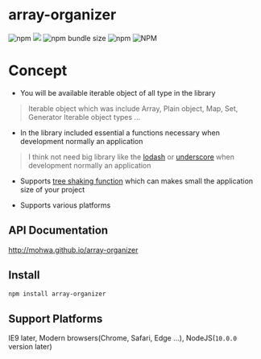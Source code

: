 # array-organizer

![npm](https://img.shields.io/npm/v/array-organizer) [![](https://data.jsdelivr.com/v1/package/npm/array-organizer/badge)](https://www.jsdelivr.com/package/npm/array-organizer) ![npm bundle size](https://img.shields.io/bundlephobia/min/array-organizer) ![npm](https://img.shields.io/npm/dm/array-organizer) ![NPM](https://img.shields.io/npm/l/array-organizer)

# Concept

- You will be available iterable object of all type in the library

> Iterable object which was include Array, Plain object, Map, Set, Generator Iterable object types ...
                                                                                      
- In the library included essential a functions necessary when development normally an application

> I think not need big library like the [lodash](https://lodash.com/) or [underscore](https://underscorejs.org/) when development normally an application

- Supports [tree shaking function]((https://webpack.js.org/guides/tree-shaking/)) which can makes small the application size of your project
 
- Supports various platforms

## API Documentation

http://mohwa.github.io/array-organizer

## Install
 
```bash
npm install array-organizer
```
 
## Support Platforms
 
IE9 later, Modern browsers(Chrome, Safari, Edge ...), NodeJS(`10.0.0` version later)

